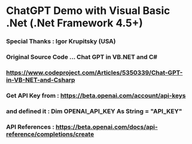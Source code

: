 # ChatGPT Demo with Visual Basic .Net (.Net Framework 4.5+)
### Special Thanks : Igor Krupitsky (USA)
### Original Source Code ... Chat GPT in VB.NET and C#
### https://www.codeproject.com/Articles/5350339/Chat-GPT-in-VB-NET-and-Csharp

### Get API Key from : https://beta.openai.com/account/api-keys
### and defined it : Dim OPENAI_API_KEY As String = "API_KEY"

### API References : https://beta.openai.com/docs/api-reference/completions/create
